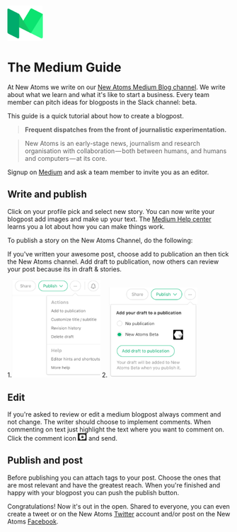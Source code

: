 <img src="images/medium-logo.png" width="80">

# The Medium Guide

At New Atoms we write on our [New Atoms Medium Blog channel](https://medium.com/new-atoms-beta). We write about what we learn and what it's like to start a business. Every team member can pitch ideas for blogposts in the Slack channel: beta.

This guide is a quick tutorial about how to create a blogpost.  

> **Frequent dispatches from the front of journalistic experimentation.**

>New Atoms is an early-stage news, journalism and research organisation with collaboration — both between humans, and humans and computers — at its core.

Signup on [Medium](https://medium.com/) and ask a team member to invite you as an editor.

## Write and publish

Click on your profile pick and select new story. You can now write your blogpost add images and make up your text. The [Medium Help center](https://help.medium.com/hc/en-us) learns you a lot about how you can make things work.

To publish a story on the New Atoms Channel, do the following:

If you've written your awesome post, choose add to publication an then tick the New Atoms channel. Add draft to publication, now others can review your post because its in draft & stories.

1.<img src="images/medium-add-to-publication.png" width="200"> 2.  <img src="images/medium-add-draft.png" width="200">  

## Edit

If you're asked to review or edit a medium blogpost always comment and not change. The writer should choose to implement comments. When commenting on text just highlight the text where you want to comment on. Click the comment icon <img src="images/medium-review-icon.png" width="20"> and send.

## Publish and post

Before publishing you can attach tags to your post. Choose the ones that are most relevant and have the greatest reach. When you're finished and happy with your blogpost you can push the publish button.

Congratulations! Now it's out in the open. Shared to everyone, you can even create a tweet or on the New Atoms [Twitter](https://twitter.com/NewAtoms) account and/or post on the New Atoms [Facebook](https://www.facebook.com/newatoms/).   
